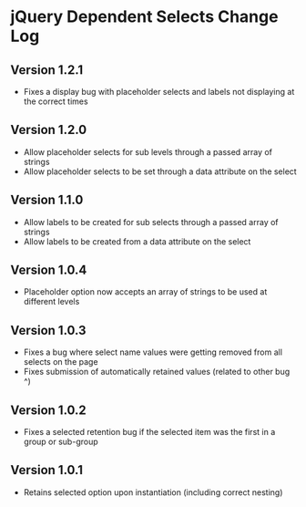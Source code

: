 # jQuery Dependent Selects Change Log

## Version 1.2.1

- Fixes a display bug with placeholder selects and labels not displaying at the correct times

## Version 1.2.0

- Allow placeholder selects for sub levels through a passed array of strings
- Allow placeholder selects to be set through a data attribute on the select

## Version 1.1.0

- Allow labels to be created for sub selects through a passed array of strings
- Allow labels to be created from a data attribute on the select

## Version 1.0.4

- Placeholder option now accepts an array of strings to be used at different levels

## Version 1.0.3

- Fixes a bug where select name values were getting removed from all selects on the page
- Fixes submission of automatically retained values (related to other bug ^)

## Version 1.0.2

- Fixes a selected retention bug if the selected item was the first in a group or sub-group

## Version 1.0.1

- Retains selected option upon instantiation (including correct nesting)

